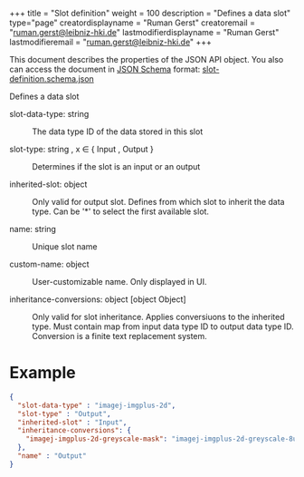 +++
title = "Slot definition"
weight = 100
description = "Defines a data slot"
type="page"
creatordisplayname = "Ruman Gerst"
creatoremail = "ruman.gerst@leibniz-hki.de"
lastmodifierdisplayname = "Ruman Gerst"
lastmodifieremail = "ruman.gerst@leibniz-hki.de"
+++



This document describes the properties of the JSON API object. You also can access
the document in [JSON Schema](https://json-schema.org/) format: [slot-definition.schema.json](https://jipipe.org/schemas/slot-definition.schema.json)

<div class="panel-body">
 <section class="json-schema-description">
  <p>
   Defines a data slot
  </p>
 </section>
 <section class="json-schema-properties">
  <dl>
   <dt data-property-name="slot-data-type">
    <span class="json-property-name">
     slot-data-type:
    </span>
    <span class="json-property-type">
     string
    </span>
    <span class="json-property-range" title="Value limits">
    </span>
    <span class="json-property-required">
    </span>
   </dt>
   <dd>
    <p>
     The data type ID of the data stored in this slot
    </p>
    <div class="json-inner-schema">
    </div>
   </dd>
   <dt data-property-name="slot-type">
    <span class="json-property-name">
     slot-type:
    </span>
    <span class="json-property-type">
     string
    </span>
    <span class="json-property-enum" title="Possible values">
     , x ∈ {
     <span class="json-property-enum-item">
      Input
     </span>
     ,
     <span class="json-property-enum-item">
      Output
     </span>
     }
    </span>
    <span class="json-property-range" title="Value limits">
    </span>
    <span class="json-property-required">
    </span>
   </dt>
   <dd>
    <p>
     Determines if the slot is an input or an output
    </p>
    <div class="json-inner-schema">
    </div>
   </dd>
   <dt data-property-name="inherited-slot">
    <span class="json-property-name">
     inherited-slot:
    </span>
    <span class="json-property-type">
     object
    </span>
    <span class="json-property-range" title="Value limits">
    </span>
   </dt>
   <dd>
    <p>
     Only valid for output slot. Defines from which slot to inherit the data type. Can be '*' to select the first available slot.
    </p>
    <div class="json-inner-schema">
    </div>
   </dd>
   <dt data-property-name="name">
    <span class="json-property-name">
     name:
    </span>
    <span class="json-property-type">
     string
    </span>
    <span class="json-property-range" title="Value limits">
    </span>
    <span class="json-property-required">
    </span>
   </dt>
   <dd>
    <p>
     Unique slot name
    </p>
    <div class="json-inner-schema">
    </div>
   </dd>
   <dt data-property-name="custom-name">
    <span class="json-property-name">
     custom-name:
    </span>
    <span class="json-property-type">
     object
    </span>
    <span class="json-property-range" title="Value limits">
    </span>
   </dt>
   <dd>
    <p>
     User-customizable name. Only displayed in UI.
    </p>
    <div class="json-inner-schema">
    </div>
   </dd>
   <dt data-property-name="inheritance-conversions">
    <span class="json-property-name">
     inheritance-conversions:
    </span>
    <span class="json-property-type">
     object
    </span>
    <span class="json-property-range" title="Value limits">
    </span>
    <span class="json-property-default-value">
     [object Object]
    </span>
   </dt>
   <dd>
    <p>
     Only valid for slot inheritance. Applies conversiuons to the inherited type. Must contain map from input data type ID to output data type ID. Conversion is a finite text replacement system.
    </p>
    <div class="json-inner-schema">
    </div>
   </dd>
  </dl>
 </section>
</div>

# Example

```json
{
  "slot-data-type" : "imagej-imgplus-2d",
  "slot-type" : "Output",
  "inherited-slot" : "Input",
  "inheritance-conversions": {
    "imagej-imgplus-2d-greyscale-mask": "imagej-imgplus-2d-greyscale-8u"
  },
  "name" : "Output"
}
```
